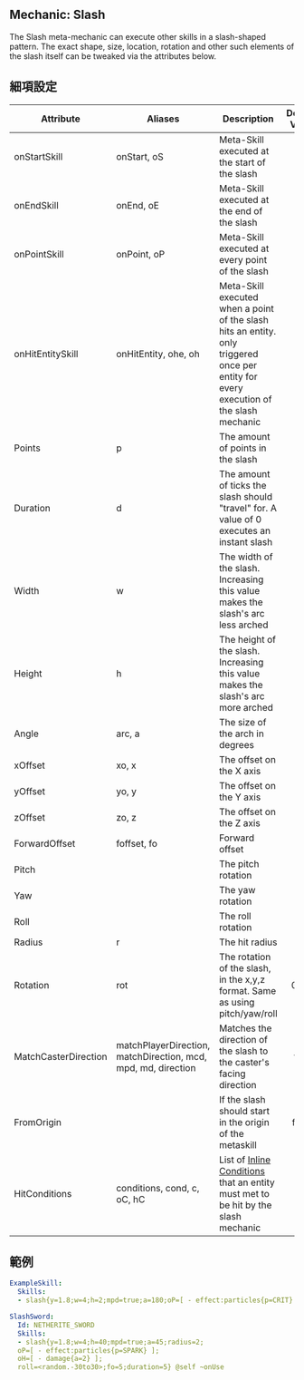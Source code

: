 ## Mechanic: Slash
The Slash meta-mechanic can execute other skills in a slash-shaped pattern. The exact shape, size, location, rotation and other such elements of the slash itself can be tweaked via the attributes below.

## 細項設定
| Attribute  | Aliases | Description| Default Value |
|----------------|-------------|---------------------------------------------------------|:-------------:|
| onStartSkill   | onStart, oS | Meta-Skill executed at the start of the slash   |   |
| onEndSkill | onEnd, oE   | Meta-Skill executed at the end of the slash |   |
| onPointSkill   | onPoint, oP | Meta-Skill executed at every point of the slash |   |
| onHitEntitySkill | onHitEntity, ohe, oh | Meta-Skill executed when a point of the slash hits an entity. only triggered once per entity for every execution of the slash mechanic |   |
| Points | p   | The amount of points in the slash   | 32|
| Duration   | d   | The amount of ticks the slash should "travel" for. A value of 0 executes an instant slash   | 0 |
| Width  | w   | The width of the slash. Increasing this value makes the slash's arc less arched | 1|
|  Height| h   | The height of the slash. Increasing this value makes the slash's arc more arched | 1 |
| Angle  | arc, a  | The size of the arch in degrees | 180   |
| xOffset| xo, x   | The offset on the X axis   | 0 |
| yOffset| yo, y   | The offset on the Y axis   | 0 |
| zOffset| zo, z   | The offset on the Z axis   | 0 |
| ForwardOffset  | foffset, fo | Forward offset | 0 |
| Pitch  | | The pitch rotation | 0 |
| Yaw| | The yaw rotation   | 0 |
| Roll   | | The roll rotation  | 0 |
| Radius | r   | The hit radius | 1 |
| Rotation   | rot | The rotation of the slash, in the x,y,z format. Same as using pitch/yaw/roll | 0,0,0 |
| MatchCasterDirection | matchPlayerDirection, matchDirection, mcd, mpd, md, direction| Matches the direction of the slash to the caster's facing direction| true  |
| FromOrigin | | If the slash should start in the origin of the metaskill | false|
| HitConditions  | conditions, cond, c, oC, hC | List of [Inline Conditions](/Skills/conditions/in-linetargetconditions) that an entity must met to be hit by the slash mechanic|   |

## 範例
```yml
ExampleSkill:
  Skills:
  - slash{y=1.8;w=4;h=2;mpd=true;a=180;oP=[ - effect:particles{p=CRIT} ];roll=<random.-45to45>}
```
```yml
SlashSword:
  Id: NETHERITE_SWORD
  Skills:
  - slash{y=1.8;w=4;h=40;mpd=true;a=45;radius=2;
  oP=[ - effect:particles{p=SPARK} ];
  oH=[ - damage{a=2} ];
  roll=<random.-30to30>;fo=5;duration=5} @self ~onUse
```